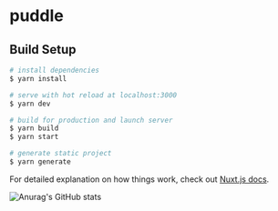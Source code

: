 # puddle

## Build Setup

```bash
# install dependencies
$ yarn install

# serve with hot reload at localhost:3000
$ yarn dev

# build for production and launch server
$ yarn build
$ yarn start

# generate static project
$ yarn generate
```

For detailed explanation on how things work, check out [Nuxt.js docs](https://nuxtjs.org).

![Anurag's GitHub stats](https://github-readme-stats.vercel.app/api?username=zhangjinglearning&theme=vue-dark&show_icons=true)
